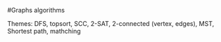 #Graphs algorithms

Themes: DFS, topsort, SCC, 2-SAT, 2-connected (vertex, edges), MST, Shortest path, mathching 
